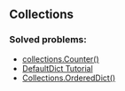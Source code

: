 ## Collections

### Solved problems:

* [collections.Counter()](counter)
* [DefaultDict Tutorial](defaultdict-tutorial)
* [Collections.OrderedDict()](ordereddict)